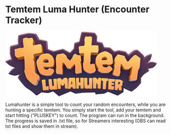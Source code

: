 # Temtem Luma Hunter (Encounter Tracker)

![GitHub Logo](logo.png)

 
Lumahunter is a simple tool to count your random encounters, while you are hunting a specific temtem. You simply start the tool, add your temtem and start hitting ("PLUSKEY") to count. The program can run in the background. The progress is saved in .txt file, so for Streamers interesting (OBS can read txt files and show them in stream).
